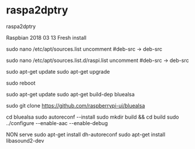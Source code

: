 # raspa2dptry
raspa2dptry

Raspbian 2018 03 13 Fresh install

sudo nano /etc/apt/sources.list
uncomment #deb-src -> deb-src

sudo nano /etc/apt/sources.list.d/raspi.list
uncomment #deb-src -> deb-src

sudo apt-get update
sudo apt-get upgrade

sudo reboot

sudo apt-get update
sudo apt-get build-dep bluealsa

sudo git clone https://github.com/raspberrypi-ui/bluealsa

cd bluealsa
sudo autoreconf --install
sudo mkdir build && cd build
sudo ../configure --enable-aac --enable-debug


NON serve
sudo apt-get install dh-autoreconf
sudo apt-get install libasound2-dev
